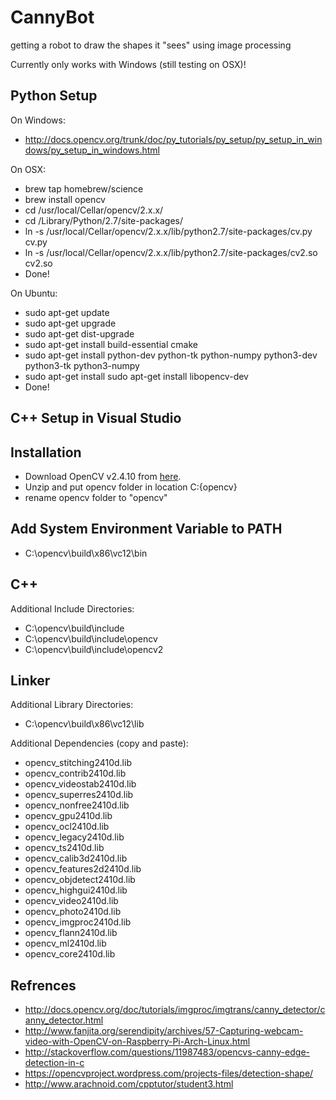 # CannyBot
getting a robot to draw the shapes it "sees" using image processing

Currently only works with Windows (still testing on OSX)!

## Python Setup

On Windows:
* http://docs.opencv.org/trunk/doc/py_tutorials/py_setup/py_setup_in_windows/py_setup_in_windows.html

On OSX:
* brew tap homebrew/science
* brew install opencv
* cd /usr/local/Cellar/opencv/2.x.x/
* cd /Library/Python/2.7/site-packages/
* ln -s /usr/local/Cellar/opencv/2.x.x/lib/python2.7/site-packages/cv.py cv.py
* ln -s /usr/local/Cellar/opencv/2.x.x/lib/python2.7/site-packages/cv2.so cv2.so
* Done!

On Ubuntu:
* sudo apt-get update
* sudo apt-get upgrade
* sudo apt-get dist-upgrade
* sudo apt-get install build-essential cmake
* sudo apt-get install python-dev python-tk python-numpy python3-dev python3-tk python3-numpy
* sudo apt-get install sudo apt-get install libopencv-dev
* Done!

## C++ Setup in Visual Studio

## Installation
* Download OpenCV v2.4.10 from [here]( https://sourceforge.net/projects/opencvlibrary/files/opencv-win/2.4.10/opencv-2.4.10.exe/download).
* Unzip and put opencv folder in location C:\{opencv}
* rename opencv folder to "opencv"

## Add System Environment Variable to PATH
* C:\opencv\build\x86\vc12\bin

## C++
Additional Include Directories:
* C:\opencv\build\include
* C:\opencv\build\include\opencv
* C:\opencv\build\include\opencv2

## Linker
Additional Library Directories:
* C:\opencv\build\x86\vc12\lib

Additional Dependencies (copy and paste):
* opencv_stitching2410d.lib
* opencv_contrib2410d.lib
* opencv_videostab2410d.lib
* opencv_superres2410d.lib
* opencv_nonfree2410d.lib
* opencv_gpu2410d.lib
* opencv_ocl2410d.lib
* opencv_legacy2410d.lib
* opencv_ts2410d.lib
* opencv_calib3d2410d.lib
* opencv_features2d2410d.lib
* opencv_objdetect2410d.lib
* opencv_highgui2410d.lib
* opencv_video2410d.lib
* opencv_photo2410d.lib
* opencv_imgproc2410d.lib
* opencv_flann2410d.lib
* opencv_ml2410d.lib
* opencv_core2410d.lib

## Refrences

- http://docs.opencv.org/doc/tutorials/imgproc/imgtrans/canny_detector/canny_detector.html
- http://www.fanjita.org/serendipity/archives/57-Capturing-webcam-video-with-OpenCV-on-Raspberry-Pi-Arch-Linux.html
- http://stackoverflow.com/questions/11987483/opencvs-canny-edge-detection-in-c
- https://opencvproject.wordpress.com/projects-files/detection-shape/
- http://www.arachnoid.com/cpptutor/student3.html
